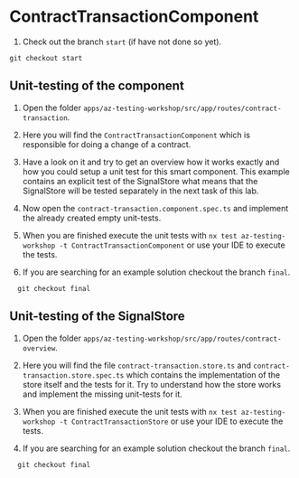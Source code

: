 # ContractTransactionComponent

1. Check out the branch `start` (if have not done so yet).

```console
git checkout start
```

## Unit-testing of the component

1. Open the folder `apps/az-testing-workshop/src/app/routes/contract-transaction`.

1. Here you will find the `ContractTransactionComponent` which is responsible for doing a change of a contract.

1. Have a look on it and try to get an overview how it works exactly and how you could setup a unit test for this smart component. This example contains an explicit test of the SignalStore what means that the SignalStore will be tested separately in the next task of this lab.

1. Now open the `contract-transaction.component.spec.ts` and implement the already created empty unit-tests.

1. When you are finished execute the unit tests with `nx test az-testing-workshop -t ContractTransactionComponent` or use your IDE to execute the tests.

1. If you are searching for an example solution checkout the branch `final`.

```console
  git checkout final
```

## Unit-testing of the SignalStore

1. Open the folder `apps/az-testing-workshop/src/app/routes/contract-overview`.

1. Here you will find the file `contract-transaction.store.ts` and `contract-transaction.store.spec.ts` which contains the implementation of the store itself and the tests for it. Try to understand how the store works and implement the missing unit-tests for it.

1. When you are finished execute the unit tests with `nx test az-testing-workshop -t ContractTransactionStore` or use your IDE to execute the tests.

1. If you are searching for an example solution checkout the branch `final`.

```console
  git checkout final
```
